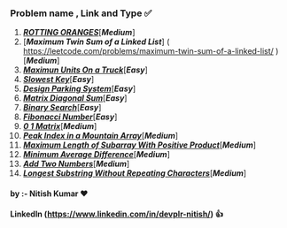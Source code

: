### Problem name , Link and Type ✅ ###
1. [***ROTTING ORANGES***]( https://leetcode.com/problems/rotting-oranges/ )[***Medium***]<br>
2. [***Maximum Twin Sum of a Linked List***] ( https://leetcode.com/problems/maximum-twin-sum-of-a-linked-list/ )[***Medium***]<br>
3. [***Maximun Units On a Truck***]( https://leetcode.com/problems/maximum-units-on-a-truck/ )[***Easy***]<br>
4. [***Slowest Key***]( https://leetcode.com/problems/slowest-key/ )[***Easy***]<br>
5. [***Design Parking System***]( https://leetcode.com/problems/design-parking-system/ )[***Easy***]<br>
6. [***Matrix Diagonal Sum***]( https://leetcode.com/problems/matrix-diagonal-sum/ )[***Easy***]<br>
7. [***Binary Search***]( https://leetcode.com/problems/binary-search/ )[***Easy***]<br>
8. [***Fibonacci Number***]( https://leetcode.com/problems/fibonacci-number/ )[***Easy***]<br>
9. [***0 1 Matrix***]( https://leetcode.com/problems/01-matrix/ )[***Medium***]<br>
10. [***Peak Index in a Mountain Array***]( https://leetcode.com/problems/peak-index-in-a-mountain-array/ )[***Medium***]<br>
11. [***Maximum Length of Subarray With Positive Product***]( https://leetcode.com/problems/maximum-length-of-subarray-with-positive-product/ )[***Medium***]<br>
12. [***Minimum Average Difference***]( https://leetcode.com/problems/minimum-average-difference/ )[***Medium***]<br>
13. [***Add Two Numbers***]( https://leetcode.com/problems/add-two-numbers/ )[***Medium***]<br>
14. [***Longest Substring Without Repeating Characters***]( https://leetcode.com/problems/longest-substring-without-repeating-characters/ )[***Medium***]<br>


#### by :- Nitish Kumar ❤️ ####
#### LinkedIn (https://www.linkedin.com/in/devplr-nitish/) 👍 ####